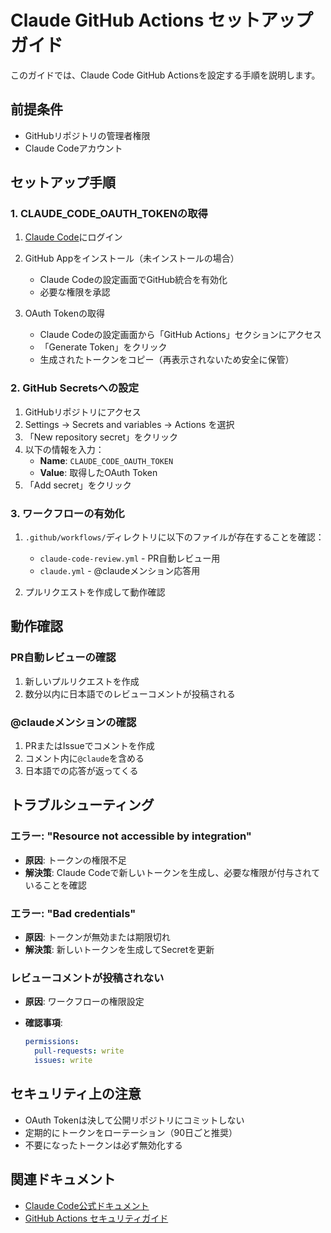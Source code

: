 # Claude GitHub Actions セットアップガイド

このガイドでは、Claude Code GitHub Actionsを設定する手順を説明します。

## 前提条件

- GitHubリポジトリの管理者権限
- Claude Codeアカウント

## セットアップ手順

### 1. CLAUDE_CODE_OAUTH_TOKENの取得

1. [Claude Code](https://claude.ai/code)にログイン
2. GitHub Appをインストール（未インストールの場合）
   - Claude Codeの設定画面でGitHub統合を有効化
   - 必要な権限を承認

3. OAuth Tokenの取得
   - Claude Codeの設定画面から「GitHub Actions」セクションにアクセス
   - 「Generate Token」をクリック
   - 生成されたトークンをコピー（再表示されないため安全に保管）

### 2. GitHub Secretsへの設定

1. GitHubリポジトリにアクセス
2. Settings → Secrets and variables → Actions を選択
3. 「New repository secret」をクリック
4. 以下の情報を入力：
   - **Name**: `CLAUDE_CODE_OAUTH_TOKEN`
   - **Value**: 取得したOAuth Token
5. 「Add secret」をクリック

### 3. ワークフローの有効化

1. `.github/workflows/`ディレクトリに以下のファイルが存在することを確認：
   - `claude-code-review.yml` - PR自動レビュー用
   - `claude.yml` - @claudeメンション応答用

2. プルリクエストを作成して動作確認

## 動作確認

### PR自動レビューの確認

1. 新しいプルリクエストを作成
2. 数分以内に日本語でのレビューコメントが投稿される

### @claudeメンションの確認

1. PRまたはIssueでコメントを作成
2. コメント内に`@claude`を含める
3. 日本語での応答が返ってくる

## トラブルシューティング

### エラー: "Resource not accessible by integration"

- **原因**: トークンの権限不足
- **解決策**: Claude Codeで新しいトークンを生成し、必要な権限が付与されていることを確認

### エラー: "Bad credentials"

- **原因**: トークンが無効または期限切れ
- **解決策**: 新しいトークンを生成してSecretを更新

### レビューコメントが投稿されない

- **原因**: ワークフローの権限設定
- **確認事項**:

  ```yaml
  permissions:
    pull-requests: write
    issues: write
  ```

## セキュリティ上の注意

- OAuth Tokenは決して公開リポジトリにコミットしない
- 定期的にトークンをローテーション（90日ごと推奨）
- 不要になったトークンは必ず無効化する

## 関連ドキュメント

- [Claude Code公式ドキュメント](https://docs.anthropic.com/en/docs/claude-code)
- [GitHub Actions セキュリティガイド](https://docs.github.com/en/actions/security-guides)
